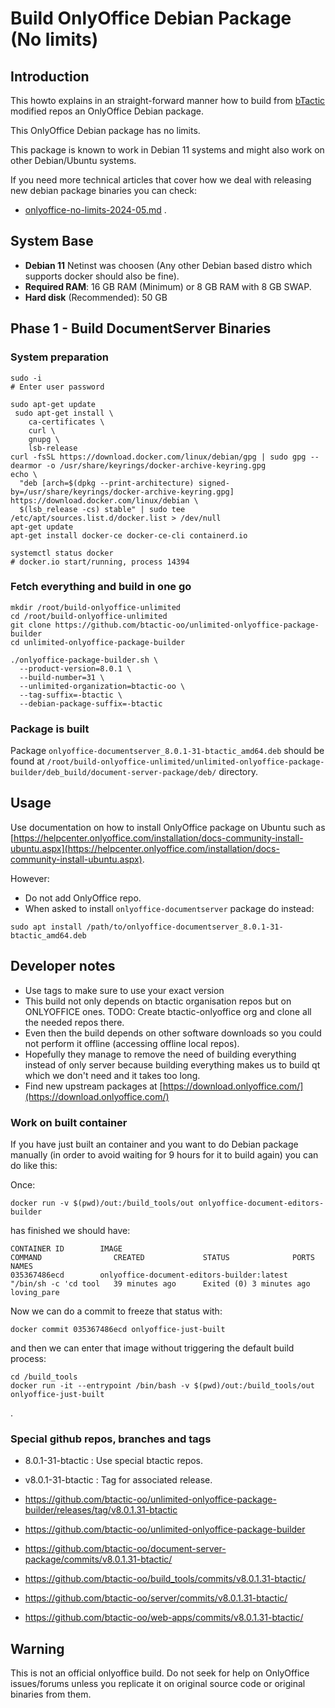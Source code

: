 # Build OnlyOffice Debian Package (No limits)

## Introduction

This howto explains in an straight-forward manner how to build from [bTactic](https://www.btactic.com/) modified repos an OnlyOffice Debian package.

This OnlyOffice Debian package has no limits.

This package is known to work in Debian 11 systems and might also work on other Debian/Ubuntu systems.

If you need more technical articles that cover how we deal with releasing new debian package binaries you can check:

- [onlyoffice-no-limits-2024-05.md](development_logs/onlyoffice-no-limits-2024-05.md) .

## System Base

- **Debian 11** Netinst was choosen (Any other Debian based distro which supports docker should also be fine).
- **Required RAM**: 16 GB RAM (Minimum) or 8 GB RAM with 8 GB SWAP.
- **Hard disk** (Recommended): 50 GB

## Phase 1 - Build DocumentServer Binaries

### System preparation

```
sudo -i
# Enter user password

sudo apt-get update
 sudo apt-get install \
    ca-certificates \
    curl \
    gnupg \
    lsb-release
curl -fsSL https://download.docker.com/linux/debian/gpg | sudo gpg --dearmor -o /usr/share/keyrings/docker-archive-keyring.gpg
echo \
  "deb [arch=$(dpkg --print-architecture) signed-by=/usr/share/keyrings/docker-archive-keyring.gpg] https://download.docker.com/linux/debian \
  $(lsb_release -cs) stable" | sudo tee /etc/apt/sources.list.d/docker.list > /dev/null
apt-get update
apt-get install docker-ce docker-ce-cli containerd.io

systemctl status docker
# docker.io start/running, process 14394
```


### Fetch everything and build in one go

```
mkdir /root/build-onlyoffice-unlimited
cd /root/build-onlyoffice-unlimited
git clone https://github.com/btactic-oo/unlimited-onlyoffice-package-builder
cd unlimited-onlyoffice-package-builder

./onlyoffice-package-builder.sh \
  --product-version=8.0.1 \
  --build-number=31 \
  --unlimited-organization=btactic-oo \
  --tag-suffix=-btactic \
  --debian-package-suffix=-btactic
```

### Package is built

Package `onlyoffice-documentserver_8.0.1-31-btactic_amd64.deb` should be found at `/root/build-onlyoffice-unlimited/unlimited-onlyoffice-package-builder/deb_build/document-server-package/deb/` directory.

## Usage

Use documentation on how to install OnlyOffice package on Ubuntu such as [https://helpcenter.onlyoffice.com/installation/docs-community-install-ubuntu.aspx](https://helpcenter.onlyoffice.com/installation/docs-community-install-ubuntu.aspx).

However:

- Do not add OnlyOffice repo.
- When asked to install `onlyoffice-documentserver` package do instead:

```
sudo apt install /path/to/onlyoffice-documentserver_8.0.1-31-btactic_amd64.deb
```

## Developer notes

- Use tags to make sure to use your exact version
- This build not only depends on btactic organisation repos but on ONLYOFFICE ones. TODO: Create btactic-onlyoffice org and clone all the needed repos there.
- Even then the build depends on other software downloads so you could not perform it offline (accessing offline local repos).
- Hopefully they manage to remove the need of building everything instead of only server because building everything makes us to build qt which we don't need and it takes too long.
- Find new upstream packages at [https://download.onlyoffice.com/](https://download.onlyoffice.com/)

### Work on built container

If you have just built an container and you want to do Debian package manually (in order to avoid waiting for 9 hours for it to build again) you can do like this:

Once:
```
docker run -v $(pwd)/out:/build_tools/out onlyoffice-document-editors-builder
```
has finished we should have:

```
CONTAINER ID        IMAGE                                        COMMAND                CREATED             STATUS              PORTS               NAMES
035367486ecd        onlyoffice-document-editors-builder:latest   "/bin/sh -c 'cd tool   39 minutes ago      Exited (0) 3 minutes ago                           loving_pare
```

Now we can do a commit to freeze that status with:
```
docker commit 035367486ecd onlyoffice-just-built
```

and then we can enter that image without triggering the default build process:


```
cd /build_tools
docker run -it --entrypoint /bin/bash -v $(pwd)/out:/build_tools/out onlyoffice-just-built
```
.

### Special github repos, branches and tags

- 8.0.1-31-btactic : Use special btactic repos.
- v8.0.1-31-btactic : Tag for associated release.

- https://github.com/btactic-oo/unlimited-onlyoffice-package-builder/releases/tag/v8.0.1.31-btactic

- https://github.com/btactic-oo/unlimited-onlyoffice-package-builder
- https://github.com/btactic-oo/document-server-package/commits/v8.0.1.31-btactic/
- https://github.com/btactic-oo/build_tools/commits/v8.0.1.31-btactic/
- https://github.com/btactic-oo/server/commits/v8.0.1.31-btactic/
- https://github.com/btactic-oo/web-apps/commits/v8.0.1.31-btactic/

## Warning

This is not an official onlyoffice build. Do not seek for help on OnlyOffice issues/forums unless you replicate it on original source code or original binaries from them.
